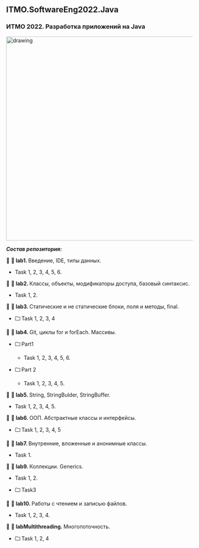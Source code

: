 ## ITMO.SoftwareEng2022.Java
### ИТМО 2022. Разработка приложений на Java
<img src="https://ie.wampi.ru/2022/10/19/Java.png" alt="drawing" width="550"/>


***Состав репозитория:***

🚩 <strong> &#128194; lab1. </strong> Введение, IDE, типы данных.

  * Task 1, 2, 3, 4, 5, 6.
 
🚩 <strong> &#128194; lab2. </strong> Классы, объекты, модификаторы доступа, базовый синтаксис.

  * Task 1, 2.

🚩 <strong> &#128194; lab3. </strong> Статические и не статические блоки, поля  и методы, final.

+ <strong> &#128448; </strong> Task 1, 2, 3, 4  

🚩 <strong> &#128194; lab4. </strong> Git, циклы for и forEach. Массивы.

+ <strong> &#128448; </strong> Part1 

  * Task  1, 2, 3, 4, 5, 6. 
  
+ <strong> &#128448; </strong> Part 2  

  * Task 1, 2, 3, 4, 5.
  
🚩 <strong> &#128194; lab5. </strong> String, StringBulder, StringBuffer.

  * Task 1, 2, 3, 4, 5.
  
🚩 <strong> &#128194; lab6. </strong> OOП. Абстрактные классы и интерфейсы.

+ <strong> &#128448; </strong> Task 1, 2, 3, 4, 5

🚩 <strong> &#128194; lab7. </strong> Внутренние, вложенные и анонимные классы.

  * Task 1.
  
🚩 <strong> &#128194; lab9. </strong> Коллекции. Generics.

  * Task 1, 2.
  
  * <strong> &#128448; </strong> Task3
  
🚩 <strong> &#128194; lab10. </strong> Работы с чтением и записью файлов.

  * Task 1, 2, 3, 4.

🚩 <strong> &#128194; labMultithreading. </strong> Многопоточность.

  * <strong> &#128448; </strong> Task 1, 2, 4
  
